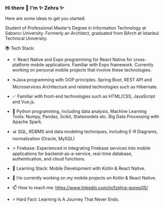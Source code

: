 ### Hi there 👋 I'm ✨ Zehra ✨

Here are some ideas to get you started:

Student of Professional Master’s Degree in Information Technology at Sabancı University.  Formerly an Architect, graduated from BArch at Istanbul Technical University.

📚 Tech Stack:

- ⚛ React Native and Expo programming for React Native for cross-platform mobile applications. Familiar with Expo framework. Currently working on personal mobile projects that involve these technologies.

- ☕Java programming with OOP principles. Spring Boot, REST API and Microservices Architecture and related technologies such as Hibernate.

- ✅ Familiar with front-end technologies such as HTML/CSS, JavaScript and Vue.js.

- 🐍 Python programming, including data analysis, Machine Learning Tools: Numpy, Pandas, Scikit, Statsmodels etc. Big Data Processing with Apache Spark.

- 📊 SQL, RDBMS and data modeling techniques, including E-R Diagrams, normalization (Oracle, MySQL)

- 🔥 Firebase: Experienced in integrating Firebase services into mobile applications for backend-as-a-service, real-time database, authentication, and cloud functions.

- 🧮 Learning Stack: Mobile Development with Kotlin & React Native.

- 🔭 I’m currently working on my mobile projects on Kotlin & React Native.

- 📫 How to reach me: https://www.linkedin.com/in/fzehra-gunes05/

- ⚡ Hard Fact: Learning Is A Journey That Never Ends.
